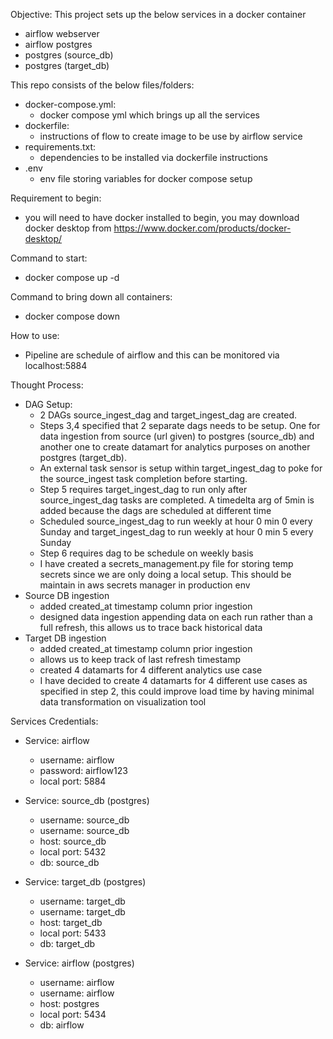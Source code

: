 Objective:
This project sets up the below services in a docker container
- airflow webserver
- airflow postgres
- postgres (source_db)
- postgres (target_db)

This repo consists of the below files/folders:
- docker-compose.yml:
    - docker compose yml which brings up all the services
- dockerfile:
    - instructions of flow to create image to be use by airflow service
- requirements.txt:
    - dependencies to be installed via dockerfile instructions
- .env
    - env file storing variables for docker compose setup

Requirement to begin:
- you will need to have docker installed to begin, you may download docker desktop from https://www.docker.com/products/docker-desktop/

Command to start:
- docker compose up -d

Command to bring down all containers:
- docker compose down

How to use:
- Pipeline are schedule of airflow and this can be monitored via localhost:5884

Thought Process:
- DAG Setup:
    - 2 DAGs source_ingest_dag and target_ingest_dag are created.
    * Steps 3,4 specified that 2 separate dags needs to be setup. One for data ingestion from source (url given) to postgres (source_db) and another one to create datamart for analytics purposes on another postgres (target_db).
    - An external task sensor is setup within target_ingest_dag to poke for the source_ingest task completion before starting.
    * Step 5 requires target_ingest_dag to run only after source_ingest_dag tasks are completed. A timedelta arg of 5min is added because the dags are scheduled at different time
    - Scheduled source_ingest_dag to run weekly at hour 0 min 0 every Sunday and target_ingest_dag to run weekly at hour 0 min 5 every Sunday
    * Step 6 requires dag to be schedule on weekly basis
    - I have created a secrets_management.py file for storing temp secrets since we are only doing a local setup. This should be maintain in aws secrets manager in production env
- Source DB ingestion
    - added created_at timestamp column prior ingestion
    * designed data ingestion appending data on each run rather than a full refresh, this allows us to trace back historical data
- Target DB ingestion
    - added created_at timestamp column prior ingestion
    * allows us to keep track of last refresh timestamp
    - created 4 datamarts for 4 different analytics use case
    * I have decided to create 4 datamarts for 4 different use cases as specified in step 2, this could improve load time by having minimal data transformation on visualization tool

Services Credentials:

- Service: airflow
    * username: airflow
    * password: airflow123
    * local port: 5884

- Service: source_db (postgres)
    * username: source_db
    * username: source_db
    * host: source_db
    * local port: 5432                       
    * db: source_db

- Service: target_db (postgres)
    * username: target_db
    * username: target_db
    * host: target_db
    * local port: 5433                      
    * db: target_db

- Service: airflow (postgres)
    * username: airflow
    * username: airflow
    * host: postgres
    * local port: 5434                 
    * db: airflow